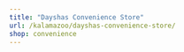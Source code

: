 ```yaml
---
title: "Dayshas Convenience Store"
url: /kalamazoo/dayshas-convenience-store/
shop: convenience
---
```

